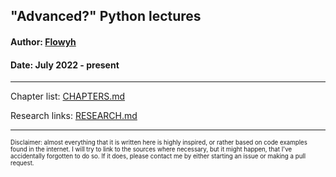 ## "Advanced?" Python lectures

#### Author: [Flowyh](https://github.com/Flowyh)

#### Date: July 2022 - present

***

Chapter list: [CHAPTERS.md](./CHAPTERS.md)

Research links: [RESEARCH.md](RESEARCH.md)

***

<sup><sub>Disclaimer: almost everything that it is written here is highly inspired, or rather based on code examples found in the internet. I will try to link to the sources where necessary, but it might happen, that I've accidentally forgotten to do so. If it does, please contact me by either starting an issue or making a pull request.</sub></sup>